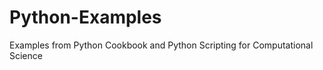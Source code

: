 Python-Examples
===============

Examples from Python Cookbook and Python Scripting for Computational Science